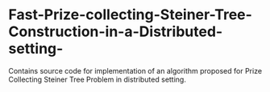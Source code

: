 # Fast-Prize-collecting-Steiner-Tree-Construction-in-a-Distributed-setting-
Contains source code for implementation of an algorithm proposed for Prize Collecting Steiner Tree Problem in distributed setting.
